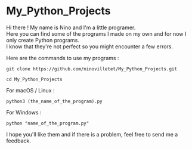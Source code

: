 # My_Python_Projects

Hi there ! My name is Nino and I'm a little programer.  
Here you can find some of the programs I made on my own and for now I only create Python programs.  
I know that they're not perfect so you might encounter a few errors.  

Here are the commands to use my programs :   

`git clone https://github.com/ninovilletet/My_Python_Projects.git`    

`cd My_Python_Projects`    

For macOS / Linux :  

`python3 (the_name_of_the_program).py`    


For Windows :  

`python "name_of_the_program.py"`  


I hope you'll like them and if there is a problem, feel free to send me a feedback.  
